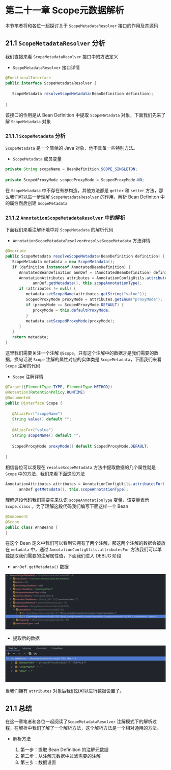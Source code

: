 # 第二十一章 Scope元数据解析

本节笔者将和各位一起探讨关于 `ScopeMetadataResolver` 接口的作用及其源码





## 21.1 `ScopeMetadataResolver` 分析

我们直接来看 `ScopeMetadataResolver` 接口中的方法定义

- `ScopeMetadataResolver` 接口详情

```java
@FunctionalInterface
public interface ScopeMetadataResolver {

   ScopeMetadata resolveScopeMetadata(BeanDefinition definition);

}
```

该接口的作用是从 Bean Definition 中提取 `ScopeMetadata` 对象，下面我们先来了解 `ScopeMetadata` 对象





### 21.1.1 `ScopeMetadata` 分析

`ScopeMetadata` 是一个简单的 Java 对象，他不具备一些特别方法。

- `ScopeMetadata` 成员变量

```java
private String scopeName = BeanDefinition.SCOPE_SINGLETON;

private ScopedProxyMode scopedProxyMode = ScopedProxyMode.NO;
```



在 `ScopeMetadata` 中不存在有参构造，其他方法都是 `getter` 和 `setter` 方法，那么我们可以进一步理解 `ScopeMetadataResolver` 的作用，解析 Bean Definiton 中的属性然后创建 `ScopeMetadata` 



### 21.1.2 `AnnotationScopeMetadataResolver` 中的解析

下面我们来看注解环境中对 `ScopeMetadata` 的解析代码

- `AnnotationScopeMetadataResolver#resolveScopeMetadata` 方法详情

```java
@Override
public ScopeMetadata resolveScopeMetadata(BeanDefinition definition) {
   ScopeMetadata metadata = new ScopeMetadata();
   if (definition instanceof AnnotatedBeanDefinition) {
      AnnotatedBeanDefinition annDef = (AnnotatedBeanDefinition) definition;
      AnnotationAttributes attributes = AnnotationConfigUtils.attributesFor(
            annDef.getMetadata(), this.scopeAnnotationType);
      if (attributes != null) {
         metadata.setScopeName(attributes.getString("value"));
         ScopedProxyMode proxyMode = attributes.getEnum("proxyMode");
         if (proxyMode == ScopedProxyMode.DEFAULT) {
            proxyMode = this.defaultProxyMode;
         }
         metadata.setScopedProxyMode(proxyMode);
      }
   }
   return metadata;
}
```



这里我们需要关注一个注解 `@Scope`，只有这个注解中的数据才是我们需要的数据，换句话说 `Scope` 注解的属性对应的实体类是 `ScopeMetadata`，下面我们来看 `Scope` 注解的代码

- `Scope` 注解详情

```java
@Target({ElementType.TYPE, ElementType.METHOD})
@Retention(RetentionPolicy.RUNTIME)
@Documented
public @interface Scope {

   @AliasFor("scopeName")
   String value() default "";

   @AliasFor("value")
   String scopeName() default "";

   ScopedProxyMode proxyMode() default ScopedProxyMode.DEFAULT;

}
```



相信各位可以发现在 `resolveScopeMetadata` 方法中提取数据的几个属性就是 `Scope` 中的方法，我们来看下面这段方法

```java
AnnotationAttributes attributes = AnnotationConfigUtils.attributesFor(
      annDef.getMetadata(), this.scopeAnnotationType);
```

理解这段代码我们需要先来认识 `scopeAnnotationType` 变量，该变量表示 `Scope.class` 。为了理解这段代码我们编写下面这样一个 Bean 



```java
@Component
@Scope
public class AnnBeans {
}

```

在这个 Bean 定义中我们可以看到它拥有了两个注解，那这两个注解的数据会被放在 `metadata` 中，通过 `AnnotationConfigUtils.attributesFor` 方法我们可以单独提取我们需要的注解属性值，下面我们进入 DEBUG 阶段



- `annDef.getMetadata()` 数据

![image-20210204154754597](images/image-20210204154754597.png)

- 提取后的数据

![image-20210204154819806](images/image-20210204154819806.png)



当我们拥有 `attributes` 对象后我们就可以进行数据设置了。



## 21.1 总结

在这一章笔者和各位一起阅读了`ScopeMetadataResolver` 注解模式下的解析过程，在解析中我们了解了一个解析方法，这个解析方法是一个相对通用的方法。

- 解析方法

    1. 第一步：提取 Bean Definition 的注解元数据
    2. 第二步：从注解元数据中过滤需要的注解
    3. 第三步：数据设置